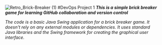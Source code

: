 ![Retro_Brick-Breaker (1)](https://github.com/oringejooz/Brick-BreakerForked/assets/124855325/f7fc4889-3d43-4214-8b90-38de395caf75)
#DevOps Project 1
***This is a simple brick breaker game for learning GitHub collaboration and version control***

*The code is a basic Java Swing application for a brick breaker game. It doesn't rely on any external modules or dependencies. It uses standard Java libraries and the Swing framework for creating the graphical user interface.*

